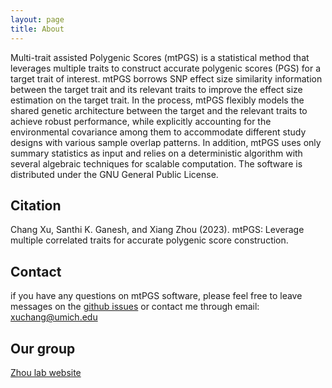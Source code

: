 ```yaml
---
layout: page
title: About
---
```


Multi-trait assisted Polygenic Scores (mtPGS) is a statistical method that leverages multiple traits to construct accurate polygenic scores (PGS) for a target trait of interest. mtPGS borrows SNP effect size similarity information between the target trait and its relevant traits to improve the effect size estimation on the target trait. In the process, mtPGS flexibly models the shared genetic architecture between the target and the relevant traits to achieve robust performance, while explicitly accounting for the environmental covariance among them to accommodate different study designs with various sample overlap patterns. In addition, mtPGS uses only summary statistics as input and relies on a deterministic algorithm with several algebraic techniques for scalable computation. The software is distributed under the GNU General Public License.

Citation
-------------------
Chang Xu, Santhi K. Ganesh, and Xiang Zhou (2023). mtPGS: Leverage multiple correlated traits for accurate polygenic score construction.

Contact
-------------------
if you have any questions on mtPGS software, please feel free to leave messages on the [github issues](https://github.com/xuchang0201/mtPGS/issues) or contact me through email: xuchang@umich.edu

Our group
-------------------
[Zhou lab website](https://www.xzlab.org/)

